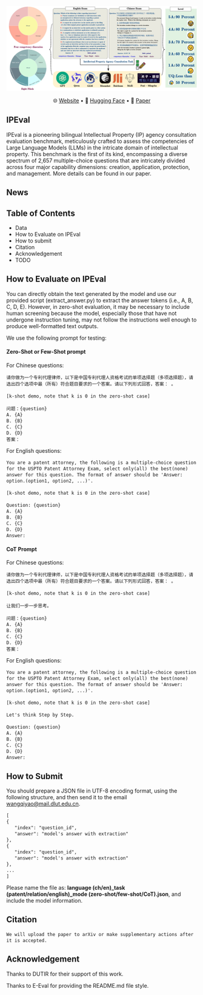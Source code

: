 ![image](https://github.com/Mathsion2/IPEval/blob/main/images/evaluate_system.jpg)


<p align="center">
   🌐 <a href="https://ipeval.github.io/" target="_blank">Website</a> • 🤗 <a href="https://huggingface.co/datasets/Mathsion/IPEval" target="_blank">Hugging Face</a>  • 📃 <a href="" target="_blank">Paper</a> 
</p>

## IPEval
IPEval is a pioneering bilingual Intellectual Property (IP) agency consultation evaluation benchmark, meticulously crafted to assess the competencies of Large Language Models (LLMs) in the intricate domain of intellectual property. This benchmark is the first of its kind, encompassing a diverse spectrum of 2,657 multiple-choice questions that are intricately divided across four major capability dimensions: creation, application, protection, and management. More details can be found in our paper.

## News

## Table of Contents
 - Data
 - How to Evaluate on IPEval
 - How to submit
 - Citation
 - Acknowledgement
 - TODO

## How to Evaluate on IPEval
You can directly obtain the text generated by the model and use our provided script (extract_answer.py) to extract the answer tokens (i.e., A, B, C, D, E). However, in zero-shot evaluation, it may be necessary to include human screening because the model, especially those that have not undergone instruction tuning, may not follow the instructions well enough to produce well-formatted text outputs.

We use the following prompt for testing:
#### Zero-Shot or Few-Shot prompt
For Chinese questions:
```
请你做为一个专利代理律师，以下是中国专利代理人资格考试的单项选择题（多项选择题），请选出四个选项中最（所有）符合题目要求的一个答案。请以下列形式回答，答案： 。

[k-shot demo, note that k is 0 in the zero-shot case]

问题：{question}
A. {A}
B. {B}
C. {C}
D. {D}
答案：
```

For English questions:
```
You are a patent attorney, the following is a multiple-choice question for the USPTO Patent Attorney Exam, select only(all) the best(none) answer for this question. The format of answer should be 'Answer: option.(option1, option2, ...)'.

[k-shot demo, note that k is 0 in the zero-shot case]

Question: {question}
A. {A}
B. {B}
C. {C}
D. {D}
Answer: 
```
#### CoT Prompt
For Chinese questions:
```
请你做为一个专利代理律师，以下是中国专利代理人资格考试的单项选择题（多项选择题），请选出四个选项中最（所有）符合题目要求的一个答案。请以下列形式回答，答案： 。

[k-shot demo, note that k is 0 in the zero-shot case]

让我们一步一步思考。

问题：{question}
A. {A}
B. {B}
C. {C}
D. {D}
答案：
```

For English questions:
```
You are a patent attorney, the following is a multiple-choice question for the USPTO Patent Attorney Exam, select only(all) the best(none) answer for this question. The format of answer should be 'Answer: option.(option1, option2, ...)'.

[k-shot demo, note that k is 0 in the zero-shot case]

Let's think Step by Step.

Question: {question}
A. {A}
B. {B}
C. {C}
D. {D}
Answer: 
```

## How to Submit
You should prepare a JSON file in UTF-8 encoding format, using the following structure, and then send it to the email wangqiyao@mail.dlut.edu.cn.

```
[
{
   "index": "question_id",
   "answer": "model's answer with extraction"
},
{
   "index": "question_id",
   "answer": "model's answer with extraction"
},
...
]
```
Please name the file as: **language (ch/en)_task (patent/relation/english)_mode (zero-shot/few-shot/CoT).json**, and include the model information.

## Citation
```
We will upload the paper to arXiv or make supplementary actions after it is accepted.
```

## Acknowledgement
Thanks to DUTIR for their support of this work.

Thanks to E-Eval for providing the README.md file style.
